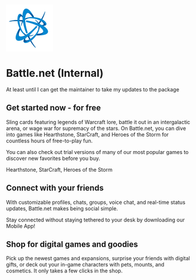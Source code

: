 ![battle.net Logo](https://raw.githubusercontent.com/Zoullx/chocolatey-packages/master/icons/battlenet.png "Battle.net Logo")

# Battle.net (Internal)

At least until I can get the maintainer to take my updates to the package

## Get started now - for free

Sling cards featuring legends of Warcraft lore, battle it out in an intergalactic arena, or wage war for supremacy of the stars. On Battle.net, you can dive into games like Hearthstone, StarCraft, and Heroes of the Storm for countless hours of free-to-play fun.

You can also check out trial versions of many of our most popular games to discover new favorites before you buy.

Hearthstone, StarCraft, Heroes of the Storm

## Connect with your friends

With customizable profiles, chats, groups, voice chat, and real-time status updates, Battle.net makes being social simple.

Stay connected without staying tethered to your desk by downloading our Mobile App!

## Shop for digital games and goodies

Pick up the newest games and expansions, surprise your friends with digital gifts, or deck out your in-game characters with pets, mounts, and cosmetics. It only takes a few clicks in the shop.